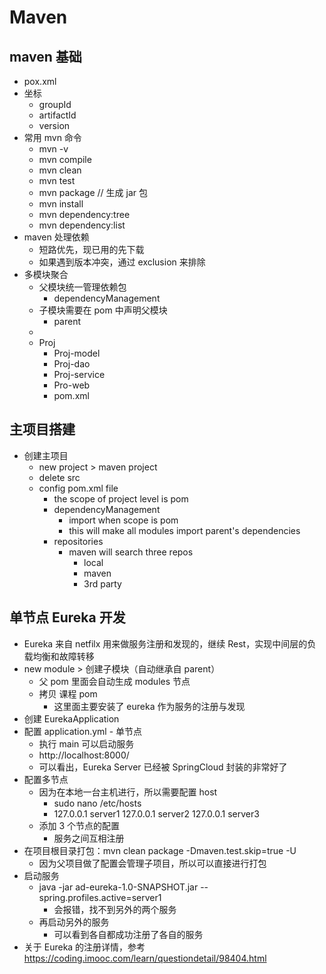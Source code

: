 # Maven

## maven 基础
- pox.xml
- 坐标
  - groupId
  - artifactId
  - version
- 常用 mvn 命令
  - mvn -v
  - mvn compile
  - mvn clean
  - mvn test
  - mvn package   // 生成 jar 包
  - mvn install
  - mvn dependency:tree
  - mvn dependency:list
- maven 处理依赖
  - 短路优先，现已用的先下载
  - 如果遇到版本冲突，通过 exclusion 来排除
- 多模块聚合
  - 父模块统一管理依赖包
    - dependencyManagement
  - 子模块需要在 pom 中声明父模块
    - parent
  -
  - Proj
    - Proj-model
    - Proj-dao
    - Proj-service
    - Pro-web
    - pom.xml

## 主项目搭建

- 创建主项目
  - new project > maven project
  - delete src
  - config pom.xml file
    - the scope of project level is pom
    - dependencyManagement
      - import when scope is pom
      - this will make all modules import parent's dependencies
    - repositories
      - maven will search three repos
        - local
        - maven
        - 3rd party

## 单节点 Eureka 开发
- Eureka 来自 netfilx 用来做服务注册和发现的，继续 Rest，实现中间层的负载均衡和故障转移
- new module > 创建子模块（自动继承自 parent）
  - 父 pom 里面会自动生成 modules 节点
  - 拷贝 课程 pom
    - 这里面主要安装了 eureka 作为服务的注册与发现
- 创建 EurekaApplication
- 配置 application.yml - 单节点
  - 执行 main 可以启动服务
  - http://localhost:8000/
  - 可以看出，Eureka Server 已经被 SpringCloud 封装的非常好了
- 配置多节点
  - 因为在本地一台主机进行，所以需要配置 host
    - sudo nano /etc/hosts
    - 127.0.0.1 server1
      127.0.0.1 server2
      127.0.0.1 server3
  - 添加 3 个节点的配置
    - 服务之间互相注册
- 在项目根目录打包：mvn clean package -Dmaven.test.skip=true -U
  - 因为父项目做了配置会管理子项目，所以可以直接进行打包
- 启动服务
  - java -jar ad-eureka-1.0-SNAPSHOT.jar --spring.profiles.active=server1
    - 会报错，找不到另外的两个服务
  - 再启动另外的服务
    - 可以看到各自都成功注册了各自的服务
- 关于 Eureka 的注册详情，参考 https://coding.imooc.com/learn/questiondetail/98404.html

<!-- start from here https://coding.imooc.com/lesson/310.html#mid=21645 -->
